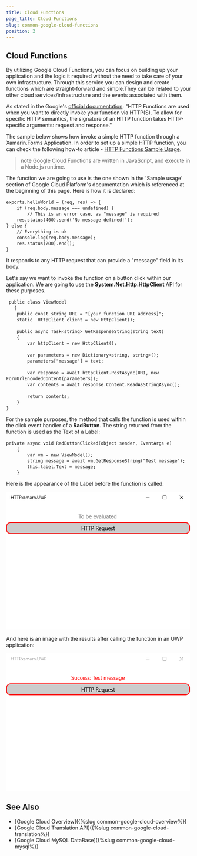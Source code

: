 ```yaml
---
title: Cloud Functions 
page_title: Cloud Functions 
slug: common-google-cloud-functions
position: 2
---
```


## Cloud Functions

By utilizing Google Cloud Functions, you can focus on building up your application and the logic it required without the need to take care of your own infrastructure. Through this service you can design and create functions which are straight-forward and simple.They can be related to your other cloud services/infrastructure and the events associated with them.  

As stated in the Google's [official documentation](https://cloud.google.com/functions/docs/writing/http): "HTTP Functions are used when you want to directly invoke your function via HTTP(S). To allow for specific HTTP semantics, the signature of an HTTP function takes HTTP-specific arguments: request and response."

The sample below shows how invoke a simple HTTP function through a Xamarin.Forms Application. In order to set up a simple HTTP function, you can check the following how-to article - [HTTP Functions Sample Usage](https://cloud.google.com/functions/docs/writing/http).

>note Google Cloud Functions are written in JavaScript, and execute in a Node.js runtime.

The function we are going to use is the one shown in the 'Sample usage' section of Google Cloud Platform's documentation which is referenced at the beginning of this page. Here is how it is declared:

	exports.helloWorld = (req, res) => {
		if (req.body.message === undefined) {
    		// This is an error case, as "message" is required
    	res.status(400).send('No message defined!');
	} else {
	    // Everything is ok
	    console.log(req.body.message);
	    res.status(200).end();
    }

It responds to any HTTP request that can provide a "message" field in its body.

Let's say we want to invoke the function on a button click within our application. We are going to use the  **System.Net.Http.HttpClient** API for these purposes. 


	 public class ViewModel
 	   {
        public const string URI = "[your function URI address]";
        static  HttpClient client = new HttpClient();
        
        public async Task<string> GetResponseString(string text)
        {
            var httpClient = new HttpClient();

            var parameters = new Dictionary<string, string>();
            parameters["message"] = text;

            var response = await httpClient.PostAsync(URI, new FormUrlEncodedContent(parameters));
            var contents = await response.Content.ReadAsStringAsync();

            return contents;
        }
    }

For the sample purposes, the method that calls the function is used within the click event handler of a **RadButton**. The string returned from the function is used as the Text of a Label:

	private async void RadButtonClicked(object sender, EventArgs e)
        {
            var vm = new ViewModel();
            string message = await vm.GetResponseString("Test message");
            this.label.Text = message;
        }

Here is the appearance of the Label before the function is called:

![before function](../images/function_before.png)

And here is an image with the results after calling the function in an UWP application:

![before function](../images/function_after.png)

## See Also

- [Google Cloud Overview]({%slug common-google-cloud-overview%})
- [Google Cloud Translation API]({%slug common-google-cloud-translation%})
- [Google Cloud MySQL DataBase]({%slug common-google-cloud-mysql%})